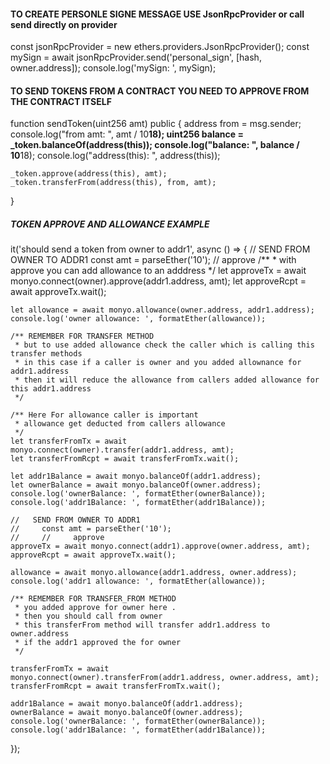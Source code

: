 

#### TO CREATE PERSONLE SIGNE MESSAGE USE  JsonRpcProvider or call send directly on provider
const jsonRpcProvider = new ethers.providers.JsonRpcProvider();
const mySign = await jsonRpcProvider.send('personal_sign', [hash, owner.address]);
console.log('mySign: ', mySign);

#### TO SEND TOKENS FROM A CONTRACT YOU NEED TO APPROVE FROM THE CONTRACT ITSELF
  function sendToken(uint256 amt) public {
    address from = msg.sender;
    console.log("from amt: ", amt / 10**18);
    uint256 balance = _token.balanceOf(address(this));
    console.log("balance: ", balance / 10**18);
    console.log("address(this): ", address(this));

    _token.approve(address(this), amt);
    _token.transferFrom(address(this), from, amt);
  }

##### TOKEN APPROVE AND ALLOWANCE EXAMPLE
  it('should send  a token from owner to addr1', async () => {
    //   SEND FROM OWNER TO ADDR1
    const amt = parseEther('10');
    //     approve
    /**
     * with approve you can add allowance to an adddress
     */
    let approveTx = await monyo.connect(owner).approve(addr1.address, amt);
    let approveRcpt = await approveTx.wait();

    let allowance = await monyo.allowance(owner.address, addr1.address);
    console.log('owner allowance: ', formatEther(allowance));

    /** REMEMBER FOR TRANSFER METHOD
     * but to use added allowance check the caller which is calling this transfer methods
     * in this case if a caller is owner and you added allownance for addr1.address
     * then it will reduce the allowance from callers added allowance for this addr1.address
     */

    /** Here For allowance caller is important
     * allowance get deducted from callers allowance
     */
    let transferFromTx = await monyo.connect(owner).transfer(addr1.address, amt);
    let transferFromRcpt = await transferFromTx.wait();

    let addr1Balance = await monyo.balanceOf(addr1.address);
    let ownerBalance = await monyo.balanceOf(owner.address);
    console.log('ownerBalance: ', formatEther(ownerBalance));
    console.log('addr1Balance: ', formatEther(addr1Balance));

    //   SEND FROM OWNER TO ADDR1
    //     const amt = parseEther('10');
    //     //     approve
    approveTx = await monyo.connect(addr1).approve(owner.address, amt);
    approveRcpt = await approveTx.wait();

    allowance = await monyo.allowance(addr1.address, owner.address);
    console.log('addr1 allowance: ', formatEther(allowance));

    /** REMEMBER FOR TRANSFER_FROM METHOD
     * you added approve for owner here .
     * then you should call from owner
     * this transferFrom method will transfer addr1.address to owner.address
     * if the addr1 approved the for owner
     */

    transferFromTx = await monyo.connect(owner).transferFrom(addr1.address, owner.address, amt);
    transferFromRcpt = await transferFromTx.wait();

    addr1Balance = await monyo.balanceOf(addr1.address);
    ownerBalance = await monyo.balanceOf(owner.address);
    console.log('ownerBalance: ', formatEther(ownerBalance));
    console.log('addr1Balance: ', formatEther(addr1Balance));
  });

